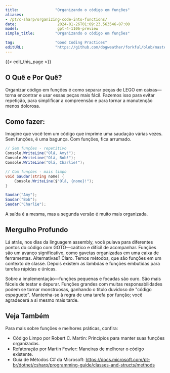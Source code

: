 ```yaml
---
title:                "Organizando o código em funções"
aliases:
- /pt/c-sharp/organizing-code-into-functions/
date:                  2024-01-26T01:09:23.563546-07:00
model:                 gpt-4-1106-preview
simple_title:         "Organizando o código em funções"

tag:                  "Good Coding Practices"
editURL:              "https://github.com/dogweather/forkful/blob/master/content/pt/c-sharp/organizing-code-into-functions.md"
---
```


{{< edit_this_page >}}

## O Quê e Por Quê?
Organizar código em funções é como separar peças de LEGO em caixas—torna encontrar e usar essas peças mais fácil. Fazemos isso para evitar repetição, para simplificar a compreensão e para tornar a manutenção menos dolorosa.

## Como fazer:
Imagine que você tem um código que imprime uma saudação várias vezes. Sem funções, é uma bagunça. Com funções, fica arrumado.

```C#
// Sem funções - repetitivo
Console.WriteLine("Olá, Amy!");
Console.WriteLine("Olá, Bob!");
Console.WriteLine("Olá, Charlie!");

// Com funções - mais limpo
void Saudar(string nome) {
    Console.WriteLine($"Olá, {nome}!");
}

Saudar("Amy");
Saudar("Bob");
Saudar("Charlie");
```

A saída é a mesma, mas a segunda versão é muito mais organizada.

## Mergulho Profundo
Lá atrás, nos dias da linguagem assembly, você pulava para diferentes pontos do código com GOTO—caótico e difícil de acompanhar. Funções são um avanço significativo, como gavetas organizadas em uma caixa de ferramentas. Alternativas? Claro. Temos métodos, que são funções em um contexto de classe. Depois existem as lambdas e funções embutidas para tarefas rápidas e únicas.

Sobre a implementação—funções pequenas e focadas são ouro. São mais fáceis de testar e depurar. Funções grandes com muitas responsabilidades podem se tornar monstruosas, ganhando o título duvidoso de "código espaguete". Mantenha-se à regra de uma tarefa por função; você agradecerá a si mesmo mais tarde.

## Veja Também
Para mais sobre funções e melhores práticas, confira:

- Código Limpo por Robert C. Martin: Princípios para manter suas funções organizadas.
- Refatoração por Martin Fowler: Maneiras de melhorar o código existente.
- Guia de Métodos C# da Microsoft: https://docs.microsoft.com/pt-br/dotnet/csharp/programming-guide/classes-and-structs/methods

